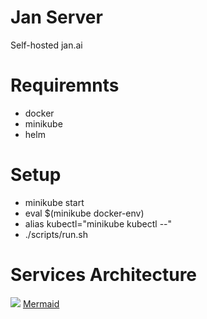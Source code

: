 # Jan Server
Self-hosted jan.ai 

# Requiremnts
- docker
- minikube
- helm

# Setup
- minikube start
- eval $(minikube docker-env)
- alias kubectl="minikube kubectl --"
- ./scripts/run.sh
# Services Architecture
[![](https://mermaid.ink/img/pako:eNp9j09PwkAQxb_KZM5Q2P6DNtFEaWIwISGRk5TDph1otd3F7RbElu_utoCJB93Lzm8y772ZBhOZEoa4LeQxybjSsIpiAebNipyEhuHwvq1IpKDoo6ZKVy08c_GwnD9xTUd-agyBQbjy-aL-NdOZQDs6sJGJ0KNElvuCdC5FBcdcZ1CaHQq4gzcuhn3d9mUutqRIJHRprruk-a0Hi663-TetTPYVtGC-YUXqkCdUrRezJbxc4S91O7IsS-qMlLk2Wq8eow0OcKfyFMMtLyoaYEmq5B1j05nEaKZLijE0ZcrVe4yxOBvRnotXKUsMtaqNTMl6l92g3qcmM8r5TvHyx9lcl5KayVpoDB3P6z0wbPDToG9bPrMZs21_wsbBdIAnDG3bs5jree7YYSwIXH9yHuBXnzq2nMCfTqaOw6ZB4Lt2cP4G0qegKQ?type=png)](https://mermaid.live/edit#pako:eNp9j09PwkAQxb_KZM5Q2P6DNtFEaWIwISGRk5TDph1otd3F7RbElu_utoCJB93Lzm8y772ZBhOZEoa4LeQxybjSsIpiAebNipyEhuHwvq1IpKDoo6ZKVy08c_GwnD9xTUd-agyBQbjy-aL-NdOZQDs6sJGJ0KNElvuCdC5FBcdcZ1CaHQq4gzcuhn3d9mUutqRIJHRprruk-a0Hi663-TetTPYVtGC-YUXqkCdUrRezJbxc4S91O7IsS-qMlLk2Wq8eow0OcKfyFMMtLyoaYEmq5B1j05nEaKZLijE0ZcrVe4yxOBvRnotXKUsMtaqNTMl6l92g3qcmM8r5TvHyx9lcl5KayVpoDB3P6z0wbPDToG9bPrMZs21_wsbBdIAnDG3bs5jree7YYSwIXH9yHuBXnzq2nMCfTqaOw6ZB4Lt2cP4G0qegKQ)
[Mermaid](https://mermaid.live/edit#pako:eNp9j09PwkAQxb_KZM5Q2P6DNtFEaWIwISGRk5TDph1otd3F7RbElu_utoCJB93Lzm8y772ZBhOZEoa4LeQxybjSsIpiAebNipyEhuHwvq1IpKDoo6ZKVy08c_GwnD9xTUd-agyBQbjy-aL-NdOZQDs6sJGJ0KNElvuCdC5FBcdcZ1CaHQq4gzcuhn3d9mUutqRIJHRprruk-a0Hi663-TetTPYVtGC-YUXqkCdUrRezJbxc4S91O7IsS-qMlLk2Wq8eow0OcKfyFMMtLyoaYEmq5B1j05nEaKZLijE0ZcrVe4yxOBvRnotXKUsMtaqNTMl6l92g3qcmM8r5TvHyx9lcl5KayVpoDB3P6z0wbPDToG9bPrMZs21_wsbBdIAnDG3bs5jree7YYSwIXH9yHuBXnzq2nMCfTqaOw6ZB4Lt2cP4G0qegKQ)